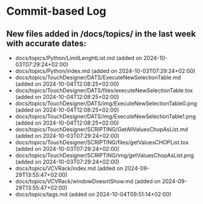 # Commit-based Log
## New files added in /docs/topics/ in the last week with accurate dates:
- docs/topics/Python/LimitLenghtList.md (added on 2024-10-03T07:29:24+02:00)
- docs/topics/Python/index.md (added on 2024-10-03T07:29:24+02:00)
- docs/topics/TouchDesigner/DATS/ExecuteNewSelectionTable.md (added on 2024-10-04T12:08:25+02:00)
- docs/topics/TouchDesigner/DATS/files/executeNewSelectionTable.tox (added on 2024-10-04T12:08:25+02:00)
- docs/topics/TouchDesigner/DATS/img/ExecuteNewSelectionTable0.png (added on 2024-10-04T12:08:25+02:00)
- docs/topics/TouchDesigner/DATS/img/ExecuteNewSelectionTable1.png (added on 2024-10-04T12:08:25+02:00)
- docs/topics/TouchDesigner/SCRIPTING/GetAllValuesChopAsList.md (added on 2024-10-03T07:29:24+02:00)
- docs/topics/TouchDesigner/SCRIPTING/files/getValuesCHOPList.tox (added on 2024-10-03T07:29:24+02:00)
- docs/topics/TouchDesigner/SCRIPTING/img/getValuesChopAsList.png (added on 2024-10-03T07:29:24+02:00)
- docs/topics/VCVRack/index.md (added on 2024-09-29T13:55:47+02:00)
- docs/topics/VCVRack/windowDoesntShow.md (added on 2024-09-29T13:55:47+02:00)
- docs/topics/tags.md (added on 2024-10-04T09:51:14+02:00)

